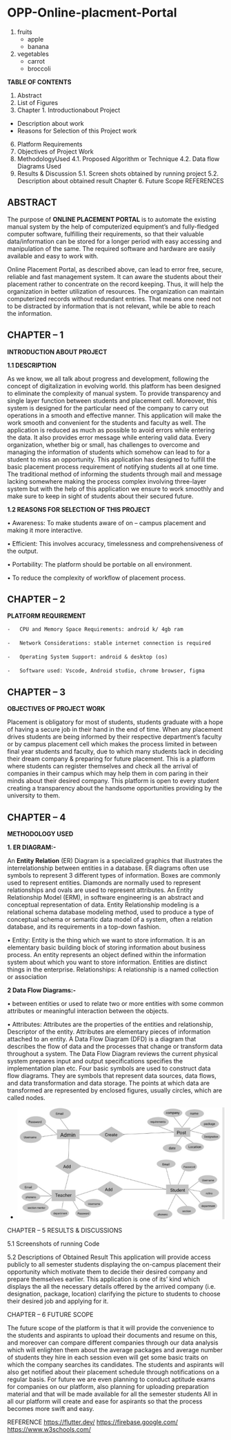 # OPP-Online-placment-Portal


1. fruits
     * apple
     * banana
  2. vegetables
     - carrot
     - broccoli

**TABLE OF CONTENTS**

1. Abstract
4. List of Figures
5. Chapter 1. Introductionabout Project
  *	Description about work
  *	Reasons for Selection of this Project work
6. Platform Requirements
7. Objectives of Project Work
8. MethodologyUsed
  4.1.	Proposed Algorithm or Technique 
  4.2.	Data flow Diagrams Used 
9. Results & Discussion
  5.1.	Screen shots obtained by running project 
  5.2.	Description about obtained result 
Chapter 6. Future Scope 
REFERENCES 




## **ABSTRACT**


The purpose of **ONLINE PLACEMENT PORTAL** is to automate the existing manual system by the help of computerized equipment’s and fully-fledged computer software, fulfilling their requirements, so that their valuable data/information can be stored for a longer period with easy accessing and manipulation of the same. The required software and hardware are easily available and easy to work with.

Online Placement Portal, as described above, can lead to error free, secure, reliable and fast management system. It can aware the students about their placement rather to concentrate on the record keeping.  Thus, it will help the organization in better utilization of resources. The organization can maintain computerized records without redundant entries. That means one need not to be distracted by information that is not relevant, while be able to reach the information. 




## **CHAPTER – 1**
**INTRODUCTION ABOUT PROJECT**

**1.1 DESCRIPTION**

As we know, we all talk about progress and development, following the concept of digitalization in evolving world. this platform has been designed to eliminate the complexity of manual system.  To provide transparency and single layer function between students and placement cell. Moreover, this system is designed for the particular need of the company to carry out operations in a smooth and effective manner.
This application will make the work smooth and convenient for the students and faculty as well. The application is reduced as much as possible to avoid errors while entering the data. It also provides error message while entering valid data. Every organization, whether big or small, has challenges to overcome and managing the information of students which somehow can lead to for a student to miss an opportunity.
This application has designed to fulfill the basic placement process requirement of notifying students all at one time. The traditional method of informing the students through mail and message lacking somewhere making the process complex involving three-layer system but with the help of this application we ensure to work smoothly and make sure to keep in sight of students about their secured future.

**1.2 REASONS FOR SELECTION OF THIS PROJECT** 

•	Awareness: To make students aware of on – campus placement and making it more interactive.

•	Efficient: This involves accuracy, timelessness and comprehensiveness of the output.

•	Portability: The platform should be portable on all environment.

•	To reduce the complexity of workflow of placement process.




## **CHAPTER – 2**
 

**PLATFORM REQUIREMENT** 

	-   CPU and Memory Space Requirements: android k/ 4gb ram 
  
	-   Network Considerations: stable internet connection is required
  
	-   Operating System Support: android & desktop (os)
  
	-   Software used: Vscode, Android studio, chrome browser, figma





## **CHAPTER – 3**

**OBJECTIVES OF PROJECT WORK**
 
Placement is obligatory for most of students, students graduate with a hope of having a secure job in their hand in the end of time. When any placement drives students are being informed by 
their respective department’s faculty or by campus placement cell which makes the process limited in between final year students and faculty, due to which many students lack in deciding their dream company & preparing for future placement. 
This is a platform where students can register themselves and check all the arrival of companies in  their campus which may help them in com paring in their minds about their desired company.
 This platform is open to every student creating a transparency about the handsome opportunities providing by the university to them.







## **CHAPTER – 4**
**METHODOLOGY USED**

**1. ER DIAGRAM:-**
      
 An **Entity Relation** (ER) Diagram is a specialized graphics that illustrates the interrelationship between entities in a database. ER diagrams often use symbols to represent 3 different types of information. Boxes are commonly used to represent entities. Diamonds are normally used to represent relationships and ovals are used to represent attributes.
 An Entity Relationship Model (ERM), in software engineering is an abstract and conceptual representation of data. Entity Relationship modeling is a relational schema database modeling method, used to produce a type of conceptual schema or semantic data model of a system, often a relation database, and its requirements in a top-down fashion. 

•	Entity: Entity is the thing which we want to store information. It is an elementary basic building block of storing information about business process. An entity represents an object defined within the information system about which you want to store information. Entities are distinct things in the enterprise.
Relationships: A relationship is a named collection or association 

**2 Data Flow Diagrams:-**

•	between entities or used to relate two or more entities with some common attributes or meaningful interaction between the objects.

•	Attributes: Attributes are the properties of the entities and relationship, Descriptor of the entity. Attributes are elementary pieces of information attached to an entity.
A Data Flow Diagram (DFD) is a diagram that describes the flow of data and the processes that change or transform data throughout a system. The Data Flow Diagram reviews the current physical system prepares input and output specifications specifies the implementation plan etc.
Four basic symbols are used to construct data flow diagrams. They are symbols that represent data sources, data flows, and data transformation and data storage. The points at which data are transformed are represented by enclosed figures, usually circles, which are called nodes.


- <img src="https://github.com/m0hit-kumar/OPP--Online-placment-Portal/blob/main/Readme%20Resource/er.png">
 
  












CHAPTER – 5
RESULTS & DISCUSSIONS
 
5.1 Screenshots of running Code
  

 
 
 

 

 

5.2 Descriptions of Obtained Result
This application will provide access publicly to all semester students displaying the on-campus placement their opportunity which motivate them to decide their desired company and prepare themselves earlier.
This application is one of its’ kind which displays the all the necessary details offered by the arrived company (i.e. designation, package, location) clarifying the picture to students to choose their desired job and applying for it.









CHAPTER – 6
FUTURE SCOPE 

The future scope of the platform is that it will provide the convenience to the students and aspirants to upload their documents and resume on this, and moreover can compare different companies through our data analysis which will enlighten them about the average packages and average number of students they hire in each session even will get some basic traits on which the company searches its candidates. 
The students and aspirants will also get notified about their placement schedule through notifications on a regular basis. For future we are even planning to conduct aptitude exams for companies on our platform, also planning for uploading preparation material and that will be made available for all the semester students 
All in all our platform will create and ease for aspirants so that the process becomes more swift and easy. 














REFERENCE
https://flutter.dev/
https://firebase.google.com/
https://www.w3schools.com/ 

